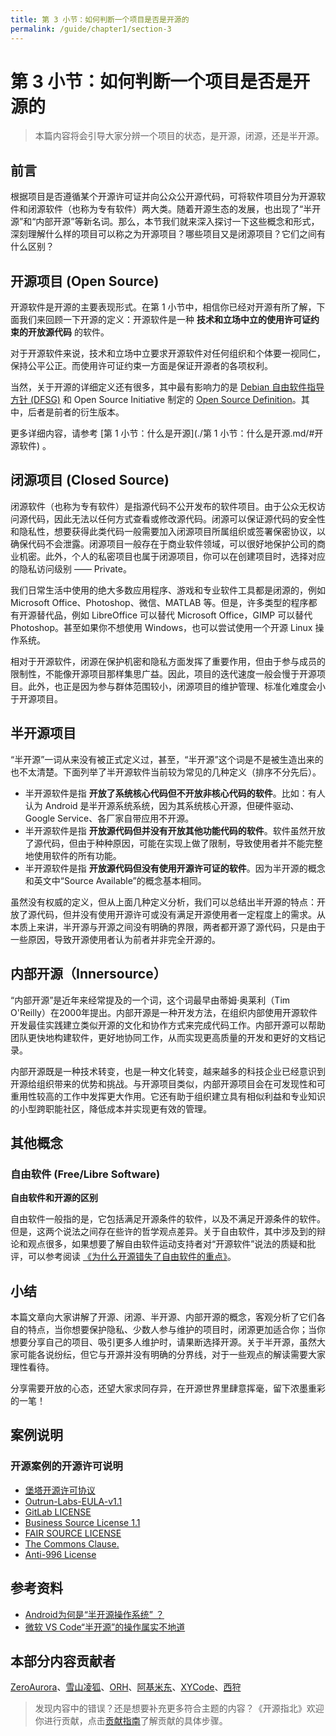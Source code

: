```yaml
---
title: 第 3 小节：如何判断一个项目是否是开源的
permalink: /guide/chapter1/section-3
---
```


# 第 3 小节：如何判断一个项目是否是开源的

> 本篇内容将会引导大家分辨一个项目的状态，是开源，闭源，还是半开源。

## 前言

根据项目是否遵循某个开源许可证并向公众公开源代码，可将软件项目分为开源软件和闭源软件（也称为专有软件）两大类。随着开源生态的发展，也出现了“半开源”和“内部开源”等新名词。那么，本节我们就来深入探讨一下这些概念和形式，深刻理解什么样的项目可以称之为开源项目？哪些项目又是闭源项目？它们之间有什么区别？

## 开源项目 (Open Source)

开源软件是开源的主要表现形式。在第 1 小节中，相信你已经对开源有所了解，下面我们来回顾一下开源的定义：开源软件是一种 **技术和立场中立的使用许可证约束的开放源代码** 的软件。

对于开源软件来说，技术和立场中立要求开源软件对任何组织和个体要一视同仁，保持公平公正。而使用许可证约束一方面是保证开源者的各项权利。

当然，关于开源的详细定义还有很多，其中最有影响力的是 [Debian 自由软件指导方针 (DFSG)](https://www.debian.org/social_contract#guidelines) 和 Open Source Initiative 制定的 [Open Source Definition](https://opensource.org/osd)。其中，后者是前者的衍生版本。

更多详细内容，请参考 [第 1 小节：什么是开源](./第 1 小节：什么是开源.md/#开源软件) 。

## 闭源项目 (Closed Source)

闭源软件（也称为专有软件）是指源代码不公开发布的软件项目。由于公众无权访问源代码，因此无法以任何方式查看或修改源代码。闭源可以保证源代码的安全性和隐私性，想要获得此类代码一般需要加入闭源项目所属组织或签署保密协议，以确保代码不会泄露。闭源项目一般存在于商业软件领域，可以很好地保护公司的商业机密。此外，个人的私密项目也属于闭源项目，你可以在创建项目时，选择对应的隐私访问级别 —— Private。

我们日常生活中使用的绝大多数应用程序、游戏和专业软件工具都是闭源的，例如 Microsoft Office、Photoshop、微信、MATLAB 等。但是，许多类型的程序都有开源替代品，例如 LibreOffice 可以替代 Microsoft Office，GIMP 可以替代 Photoshop。甚至如果你不想使用 Windows，也可以尝试使用一个开源 Linux 操作系统。

相对于开源软件，闭源在保护机密和隐私方面发挥了重要作用，但由于参与成员的限制性，不能像开源项目那样集思广益。因此，项目的迭代速度一般会慢于开源项目。此外，也正是因为参与群体范围较小，闭源项目的维护管理、标准化难度会小于开源项目。

## 半开源项目

“半开源”一词从来没有被正式定义过，甚至，“半开源”这个词是不是被生造出来的也不太清楚。下面列举了半开源软件当前较为常见的几种定义（排序不分先后）。

- 半开源软件是指 **开放了系统核心代码但不开放非核心代码的软件**。比如：有人认为 Android 是半开源系统系统，因为其系统核心开源，但硬件驱动、Google Service、各厂家自带应用不开源。
- 半开源软件是指 **开放源代码但并没有开放其他功能代码的软件**。软件虽然开放了源代码，但由于种种原因，可能在实现上做了限制，导致使用者并不能完整地使用软件的所有功能。
- 半开源软件是指 **开放源代码但没有使用开源许可证的软件**。因为半开源的概念和英文中“Source Available”的概念基本相同。

虽然没有权威的定义，但从上面几种定义分析，我们可以总结出半开源的特点：开放了源代码，但并没有使用开源许可或没有满足开源使用者一定程度上的需求。从本质上来讲，半开源与开源之间没有明确的界限，两者都开源了源代码，只是由于一些原因，导致开源使用者认为前者并非完全开源的。

## 内部开源（Innersource）

“内部开源”是近年来经常提及的一个词，这个词最早由蒂姆·奥莱利（Tim O'Reilly）在2000年提出。内部开源是一种开发方法，在组织内部使用开源软件开发最佳实践建立类似开源的文化和协作方式来完成代码工作。内部开源可以帮助团队更快地构建软件，更好地协同工作，从而实现更高质量的开发和更好的文档记录。

内部开源既是一种技术转变，也是一种文化转变，越来越多的科技企业已经意识到开源给组织带来的优势和挑战。与开源项目类似，内部开源项目会在可发现性和可重用性较高的工作中发挥更大作用。它还有助于组织建立具有相似利益和专业知识的小型跨职能社区，降低成本并实现更有效的管理。

## 其他概念

### 自由软件 (Free/Libre Software)

**自由软件和开源的区别**

自由软件一般指的是，它包括满足开源条件的软件，以及不满足开源条件的软件。但是，这两个说法之间存在些许的哲学观点差异。关于自由软件，其中涉及到的辩论和观点很多，如果想要了解自由软件运动支持者对“开源软件”说法的质疑和批评，可以参考阅读 [《为什么开源错失了自由软件的重点》](https://www.gnu.org/philosophy/open-source-misses-the-point.html)。

## 小结

本篇文章向大家讲解了开源、闭源、半开源、内部开源的概念，客观分析了它们各自的特点，当你想要保护隐私、少数人参与维护的项目时，闭源更加适合你；当你想要分享自己的项目、吸引更多人维护时，请果断选择开源。关于半开源，虽然大家可能各说纷纭，但它与开源并没有明确的分界线，对于一些观点的解读需要大家理性看待。

分享需要开放的心态，还望大家求同存异，在开源世界里肆意挥毫，留下浓墨重彩的一笔！

## 案例说明

### 开源案例的开源许可说明

-  [堡塔开源许可协议](https://www.bt.cn/kyxy.html) 
-  [Outrun-Labs-EULA-v1.1](https://github.com/onivim/oni2/blob/master/Outrun-Labs-EULA-v1.1.md) 
-  [GitLab LICENSE](https://gitlab.com/gitlab-org/gitlab/-/blob/master/ee/LICENSE) 
-  [Business Source License 1.1](https://mariadb.com/bsl11/) 
-  [FAIR SOURCE LICENSE](https://fair.io/) 
-  [The Commons Clause.](https://commonsclause.com/) 
-  [Anti-996 License](https://github.com/996icu/996.ICU/blob/master/LICENSE_CN)

## 参考资料

-  [Android为何是“半开源操作系统” ？](https://www.zhihu.com/question/21189880) 
-  [微软 VS Code“半开源”的操作属实不地道](https://www.v2ex.com/t/598322)

## 本部分内容贡献者

[ZeroAurora](https://gitee.com/ZeroAurora233)、[雪山凌狐](https://gitee.com/xueshanlinghu)、[ORH](https://gitee.com/orh)、[阿基米东](https://gitee.com/luhuadong)、[XYCode](https://gitee.com/XYCode-XYC)、[西狩](https://gitee.com/lihuimingxs)

> 发现内容中的错误？还是想要补充更多符合主题的内容？《开源指北》欢迎你进行贡献，点击[贡献指南](./../贡献指南.md)了解贡献的具体步骤。